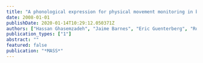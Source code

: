 ```yaml
---
title: "A phonological expression for physical movement monitoring in body sensor networks"
date: 2008-01-01
publishDate: 2020-01-14T10:29:12.050371Z
authors: ["Hassan Ghasemzadeh", "Jaime Barnes", "Eric Guenterberg", "Roozbeh Jafari"]
publication_types: ["1"]
abstract: ""
featured: false
publication: "*MASS*"
---
```



